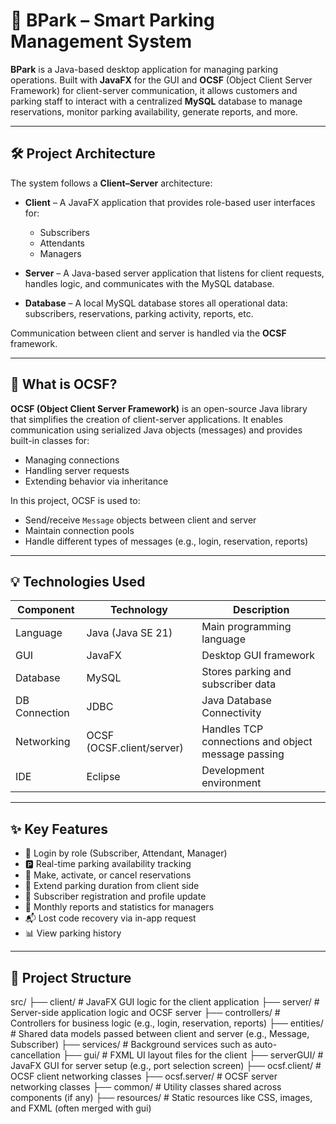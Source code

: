 # 🚗 BPark – Smart Parking Management System

**BPark** is a Java-based desktop application for managing parking operations. Built with **JavaFX** for the GUI and **OCSF** (Object Client Server Framework) for client-server communication, it allows customers and parking staff to interact with a centralized **MySQL** database to manage reservations, monitor parking availability, generate reports, and more.

---

## 🛠 Project Architecture

The system follows a **Client–Server** architecture:

- **Client** – A JavaFX application that provides role-based user interfaces for:
  - Subscribers
  - Attendants
  - Managers

- **Server** – A Java-based server application that listens for client requests, handles logic, and communicates with the MySQL database.

- **Database** – A local MySQL database stores all operational data: subscribers, reservations, parking activity, reports, etc.

Communication between client and server is handled via the **OCSF** framework.

---

## 🔗 What is OCSF?

**OCSF (Object Client Server Framework)** is an open-source Java library that simplifies the creation of client-server applications. It enables communication using serialized Java objects (messages) and provides built-in classes for:

- Managing connections
- Handling server requests
- Extending behavior via inheritance

In this project, OCSF is used to:
- Send/receive `Message` objects between client and server
- Maintain connection pools
- Handle different types of messages (e.g., login, reservation, reports)

---

## 💡 Technologies Used

| Component           | Technology                 | Description                                               |
|---------------------|-----------------------------|-----------------------------------------------------------|
| Language            | Java (Java SE 21)           | Main programming language                                 |
| GUI                 | JavaFX                      | Desktop GUI framework                                     |
| Database            | MySQL                       | Stores parking and subscriber data                        |
| DB Connection       | JDBC                        | Java Database Connectivity                                |
| Networking          | OCSF (OCSF.client/server)   | Handles TCP connections and object message passing        |
| IDE                 | Eclipse                     | Development environment                                   |

---

## ✨ Key Features

- 🔐 Login by role (Subscriber, Attendant, Manager)
- 🅿️ Real-time parking availability tracking
- 📅 Make, activate, or cancel reservations
- 🔁 Extend parking duration from client side
- 👤 Subscriber registration and profile update
- 🧾 Monthly reports and statistics for managers
- 📬 Lost code recovery via in-app request
- 📊 View parking history

---

## 🧱 Project Structure

src/
├── client/         # JavaFX GUI logic for the client application
├── server/         # Server-side application logic and OCSF server
├── controllers/    # Controllers for business logic (e.g., login, reservation, reports)
├── entities/       # Shared data models passed between client and server (e.g., Message, Subscriber)
├── services/       # Background services such as auto-cancellation
├── gui/            # FXML UI layout files for the client
├── serverGUI/      # JavaFX GUI for server setup (e.g., port selection screen)
├── ocsf.client/    # OCSF client networking classes
├── ocsf.server/    # OCSF server networking classes
├── common/         # Utility classes shared across components (if any)
├── resources/      # Static resources like CSS, images, and FXML (often merged with gui)
